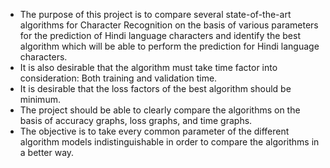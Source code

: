 - The purpose of this project is to compare several state-of-the-art algorithms
for Character Recognition on the basis of various parameters for the prediction
of Hindi language characters and identify the best algorithm which will be
able to perform the prediction for Hindi language characters.
- It is also desirable that the algorithm must take time factor into consideration:
Both training and validation time.
- It is desirable that the loss factors of the best algorithm should be minimum.
- The project should be able to clearly compare the algorithms on the basis of
accuracy graphs, loss graphs, and time graphs.
- The objective is to take every common parameter of the different algorithm
models indistinguishable in order to compare the algorithms in a better way.
